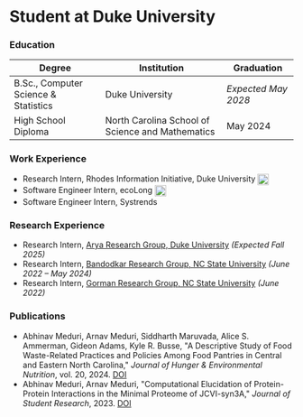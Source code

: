 # Student at Duke University

### Education

<table>
  <thead>
    <tr>
      <th>Degree</th>
      <th>Institution</th>
      <th>Graduation</th>
    </tr>
  </thead>
  <tbody>
    <tr>
      <td>B.Sc., Computer Science & Statistics</td>
      <td>Duke University</td>
      <td><em>Expected May 2028</em></td>
    </tr>
    <tr>
      <td>High School Diploma</td>
      <td>North Carolina School of Science and Mathematics</td>
      <td>May 2024</td>
    </tr>
  </tbody>
</table>

### Work Experience
- Research Intern, Rhodes Information Initiative, Duke University <img src="https://user-images.githubusercontent.com/43549914/73490467-9c906000-437a-11ea-9452-76ea8f8a1ceb.png" width="20" style="vertical-align:middle; margin-right:6px;"/>
- Software Engineer Intern, ecoLong <img src="https://climatebaseuserstorage.s3-us-west-1.amazonaws.com/photos/acab7636-8deb-4213-8e83-32697362e7dd-ecolog_fullcolor_logo.webp" width="20" style="vertical-align:middle; margin-right:6px;"/>
- Software Engineer Intern, Systrends <img src="https://static.wixstatic.com/media/f8cc0a_c3f66cd220ca44279b50775eb0c92ffe~mv2.png" width="15" style="position:relative; top:5px; margin-left:6px;"/>

### Research Experience
- Research Intern, [Arya Research Group, Duke University](https://aryalab.pratt.duke.edu/) *(Expected Fall 2025)*
- Research Intern, [Bandodkar Research Group, NC State University](https://research.ece.ncsu.edu/bandodkargroup/) *(June 2022 – May 2024)*
- Research Intern, [Gorman Research Group, NC State University](https://gormanlab.wordpress.ncsu.edu/) *(June 2022)*

### Publications
<ul>
  <li>
    Abhinav Meduri, Arnav Meduri, Siddharth Maruvada, Alice S. Ammerman, Gideon Adams, Kyle R. Busse,  
    "A Descriptive Study of Food Waste-Related Practices and Policies Among Food Pantries in Central and Eastern North Carolina,"  
    <em>Journal of Hunger & Environmental Nutrition</em>, vol. 20, 2024.  
    <a href="https://doi.org/10.1080/19320248.2024.2334046">DOI</a>
  </li>
  <li>
    Abhinav Meduri, Arnav Meduri,  
    "Computational Elucidation of Protein-Protein Interactions in the Minimal Proteome of JCVI-syn3A,"  
    <em>Journal of Student Research</em>, 2023.  
    <a href="https://doi.org/10.47611/jsrhs.v12i3.5023">DOI</a>
  </li>
</ul>
